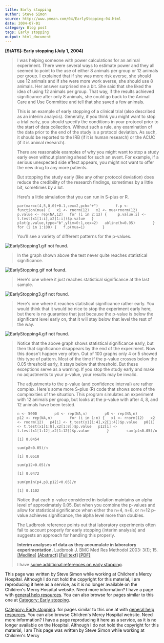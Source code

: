 ```yaml
---
title: Early stopping
author: Steve Simon
source: http://www.pmean.com/04/EarlyStopping-04.html
date: 2004-07-01
category: Blog post
tags: Early stopping
output: html_document
---
```

**[StATS]: Early stopping (July 1, 2004)**

> I was helping someone with power calculations for an animal
> experiment. There were several ways to estimate power and they all
> seemed to point to the use of either 8 animals per group or 12 animals
> per group. I explained that if she was more risk averse, she should
> use 12 animals and if she were more work averse, she should use 8
> animals. Her answer surprised me a bit. She said that she liked the
> idea of using 12 animals per group. That way, if the results achieved
> significance after only 8 animals, she could go back to the Animal
> Care and Use Committee and tell that she saved a few animals.
>
> This is an example of early stopping of a clinical trial (also
> described as an interim analysis). Generally, if you think you might
> want to stop a trial early, you should specify the conditions in your
> protocol prior to the start of data collection. Without such a rule,
> any examination of the data prior to the end of the study is a
> protocol deviation. As such, it should be reported to the IRB (if it
> is human research) or the ACUC (if it is animal research).
>
> There are reasonable examples of why you might want to stop a study
> early even without planning ahead for such an event. For example, if a
> serious unexpected side effect appears, you might not want to offer
> the new drug to any more patients.
>
> But stopping the study early (like any other protocol deviation) does
> reduce the credibility of the research findings, sometimes by a little
> bit, sometimes by a lot.
>
> Here\'s a little simulation that you can run in S-plus or R.
>
> `par(mar=c(4,5,0,0)+0.1,cex=2,pch="+")        f.p <- function(mua) {   x1 <- rnorm(12)   x2 <- mua+rnorm(12)   p.value <- rep(NA,12)   for (i in 2:12) {     p.value[i] <- t.test(x1[1:i],x2[1:i])$p.value   }   plot(p.value,type="b",ylim=0:1,cex=2)   abline(h=0.05)        }        for (i in 1:100) {   f.p(mua=1)        }`
>
> You\'ll see a variety of different patterns for the p-values.
>
![EarlyStopping1.gif not found.](../../../web/images/04/EarlyStopping-0401.png)
>
> In the graph shown above the test never quite reaches statistical
> significance.
>
![EarlyStopping.gif not found.](../../../web/images/04/EarlyStopping-0402.png)
>
> Here\'s one where it just reaches statistical significance at the last
> sample.
>
![EarlyStopping3.gif not found.](../../../web/images/04/EarlyStopping-0403.png)
>
> Here\'s one where it reaches statistical significance rather early.
> You would think that it would be nice to stop the experiment early
> here, but there is no guarantee that just because the p-value is below
> the significant level early on, that it will stay below that level the
> rest of the way.
>
![EarlyStopping4.gif not found.](../../../web/images/04/EarlyStopping-0404.png)
>
> Notice that the above graph shows statistical significance early, but
> then that significance disappears by the end of the experiment. Now
> this doesn\'t happen very often. Out of 100 graphs only 4 or 5 showed
> this type of pattern. Most of the time if the p-value crosses below
> the 0.05 threshold early, it stays below that threshold. But these
> exceptions serve as a warning. If you stop the study early and make no
> adjustments to your p-value, your results may be invalid.
>
> The adjustments to the p-value (and confidence interval) are rather
> complex. Here\'s some more S-plus (R) code that shows some of the
> complexities of the situation. This program simulates an experiment
> with 12 animals per group, but looks at the p-value with after 4, 8,
> and 12 animals have been tested.
>
> `n <- 5000        p4 <- rep(NA,n)        p8 <- rep(NA,n)        p12 <- rep(NA,n)        for (i in 1:n) {   x1 <- rnorm(12)   x2 <- rnorm(12)   p4[i] <- t.test(x1[1:4],x2[1:4])$p.value   p8[i] <- t.test(x1[1:8],x2[1:8])$p.value   p12[i] <- t.test(x1[1:12],x2[1:12])$p.value        }        sum(p4<0.05)/n`
>
> `[1] 0.0454`
>
> `sum(p8<0.05)/n`
>
> `[1] 0.0518`
>
> `sum(p12<0.05)/n`
>
> `[1] 0.0472`
>
> `sum(pmin(p4,p8,p12)<0.05)/n`
>
> `[1] 0.1102`
>
> Notice that each p-value considered in isolation maintains an alpha
> level of approximately 0.05. But when you combine the p-values and
> allow for statistical significance when either the n=4, n=8, or n=12
> p-value achieves significance, the alpha level more than doubles.
>
> The Ludbrook reference points out that laboratory experiments often
> fail to account properly for early stopping (interim analysis) and
> suggests an approach for handling this properly.
>
> **Interim analyses of data as they accumulate in laboratory
> experimentation.** Ludbrook J. BMC Med Res Methodol 2003: 3(1); 15.
> [\[Medline\]](http://www.ncbi.nlm.nih.gov/entrez/query.fcgi?cmd=Retrieve&db=PubMed&list_uids=12930561&dopt=Abstract)
> [\[Abstract\]](http://www.biomedcentral.com/1471-2288/3/15/abstract)
> [\[Full text\]](http://www.biomedcentral.com/1471-2288/3/15)
> [\[PDF\]](http://www.biomedcentral.com/content/pdf/1471-2288-3-15.pdf)
>
> I have [some additional references on early
> stopping](../library/EarlyStopping1.asp).

This page was written by Steve Simon while working at Children\'s Mercy
Hospital. Although I do not hold the copyright for this material, I am
reproducing it here as a service, as it is no longer available on the
Children\'s Mercy Hospital website. Need more information? I have a page
with [general help resources](../GeneralHelp.html). You can also browse
for pages similar to this one at [](../category/DiagnosticTesting.html)
[Category: Early stopping](../category/EarlyStopping.html).
<!---More--->
[Category: Early stopping](../category/EarlyStopping.html).
for pages similar to this one at [](../category/DiagnosticTesting.html)
with [general help resources](../GeneralHelp.html). You can also browse
Children\'s Mercy Hospital website. Need more information? I have a page
reproducing it here as a service, as it is no longer available on the
Hospital. Although I do not hold the copyright for this material, I am
This page was written by Steve Simon while working at Children\'s Mercy

<!---Do not use
**[StATS]: Early stopping (July 1, 2004)**
This page was written by Steve Simon while working at Children\'s Mercy
Hospital. Although I do not hold the copyright for this material, I am
reproducing it here as a service, as it is no longer available on the
Children\'s Mercy Hospital website. Need more information? I have a page
with [general help resources](../GeneralHelp.html). You can also browse
for pages similar to this one at [](../category/DiagnosticTesting.html)
[Category: Early stopping](../category/EarlyStopping.html).
--->

